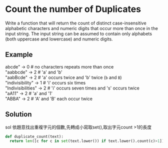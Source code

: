 # Count the number of Duplicates
Write a function that will return the count of distinct case-insensitive alphabetic characters and numeric digits that occur more than once in the input string. The input string can be assumed to contain only alphabets (both uppercase and lowercase) and numeric digits.</br>

## Example

abcde" -> 0 # no characters repeats more than once </br>
"aabbcde" -> 2 # 'a' and 'b'</br>
"aabBcde" -> 2 # 'a' occurs twice and 'b' twice (`b` and `B`)</br>
"indivisibility" -> 1 # 'i' occurs six times</br>
"Indivisibilities" -> 2 # 'i' occurs seven times and 's' occurs twice</br>
"aA11" -> 2 # 'a' and '1'</br>
"ABBA" -> 2 # 'A' and 'B' each occur twice</br>


## Solution
sol 依題意找出重複字元的個數,先轉成小寫取set(),取出字元count >1的長度

```python
def duplicate_count(text):
  return len([c for c in set(text.lower()) if text.lower().count(c)>1])
```	

